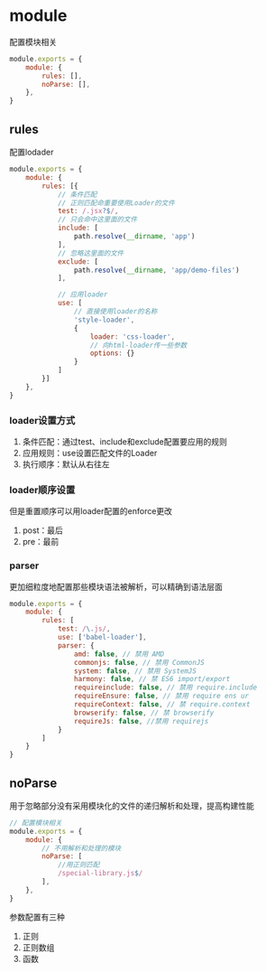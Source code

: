 # module

配置模块相关

```js
module.exports = {
    module: {
        rules: [],
        noParse: [],
    },
}
```

## rules

配置lodader

```js
module.exports = {
    module: {
        rules: [{
            // 条件匹配
            // 正则匹配命重要使用Loader的文件
            test: /.jsx?$/,
            // 只会命中这里面的文件
            include: [
                path.resolve(__dirname, 'app')
            ],
            // 忽略这里面的文件
            exclude: [
                path.resolve(__dirname, 'app/demo-files')
            ],

            // 应用loader
            use: [
                // 直接使用loader的名称
                'style-loader',
                {
                    loader: 'css-loader',
                    // 向html-loader传一些参数
                    options: {}
                }
            ]
        }]
    },
}
```

### loader设置方式

1. 条件匹配：通过test、include和exclude配置要应用的规则
2. 应用规则：use设置匹配文件的Loader
3. 执行顺序：默认从右往左

### loader顺序设置

但是重置顺序可以用loader配置的enforce更改
1. post：最后
2. pre：最前

### parser

更加细粒度地配置那些模块语法被解析，可以精确到语法层面

```js
module.exports = {
    module: {
        rules: [
            test: /\.js/,
            use: ['babel-loader'],
            parser: {
                amd: false, // 禁用 AMD
                commonjs: false, // 禁用 CommonJS
                system: false, // 禁用 SystemJS
                harmony: false, // 禁 ES6 import/export
                requireinclude: false, // 禁用 require.include
                requireEnsure: false, // 禁用 require ens ur
                requireContext: false, // 禁 require.context
                browserify: false, // 禁 browserify
                requireJs: false, //禁用 requirejs
            }
        ]
    }
}
```

## noParse

用于忽略部分没有采用模块化的文件的递归解析和处理，提高构建性能

```js
// 配置模块相关
module.exports = {
    module: {
        // 不用解析和处理的模块
        noParse: [
            //用正则匹配
            /special-library.js$/
        ],
    },
}
```

参数配置有三种
1. 正则
2. 正则数组
3. 函数
